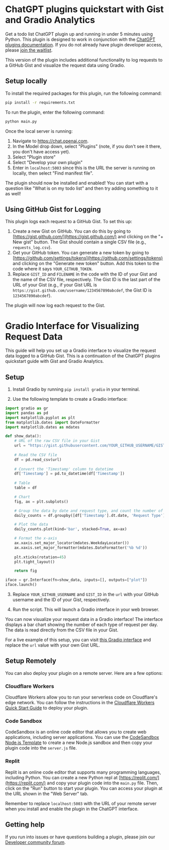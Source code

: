 # ChatGPT plugins quickstart with Gist and Gradio Analytics

Get a todo list ChatGPT plugin up and running in under 5 minutes using Python. This plugin is designed to work in conjunction with the [ChatGPT plugins documentation](https://platform.openai.com/docs/plugins). If you do not already have plugin developer access, please [join the waitlist](https://openai.com/waitlist/plugins).

This version of the plugin includes additional functionality to log requests to a GitHub Gist and visualize the request data using Gradio.

## Setup locally

To install the required packages for this plugin, run the following command:

```bash
pip install -r requirements.txt
```

To run the plugin, enter the following command:

```bash
python main.py
```

Once the local server is running:

1. Navigate to https://chat.openai.com. 
2. In the Model drop down, select "Plugins" (note, if you don't see it there, you don't have access yet).
3. Select "Plugin store"
4. Select "Develop your own plugin"
5. Enter in `localhost:5003` since this is the URL the server is running on locally, then select "Find manifest file".

The plugin should now be installed and enabled! You can start with a question like "What is on my todo list" and then try adding something to it as well!

## Using GitHub Gist for Logging

This plugin logs each request to a GitHub Gist. To set this up:

1. Create a new Gist on GitHub. You can do this by going to [https://gist.github.com/](https://gist.github.com/) and clicking on the "+ New gist" button. The Gist should contain a single CSV file (e.g., `requests_log.csv`).
2. Get your GitHub token. You can generate a new token by going to [https://github.com/settings/tokens](https://github.com/settings/tokens) and clicking on the "Generate new token" button. Add this token to the code where it says `YOUR_GITHUB_TOKEN`.
3. Replace `GIST_ID` and `FILENAME` in the code with the ID of your Gist and the name of the CSV file, respectively. The Gist ID is the last part of the URL of your Gist (e.g., if your Gist URL is `https://gist.github.com/username/1234567890abcdef`, the Gist ID is `1234567890abcdef`).

The plugin will now log each request to the Gist.
# Gradio Interface for Visualizing Request Data

This guide will help you set up a Gradio interface to visualize the request data logged to a GitHub Gist. This is a continuation of the ChatGPT plugins quickstart guide with Gist and Gradio Analytics.

## Setup

1. Install Gradio by running `pip install gradio` in your terminal.

2. Use the following template to create a Gradio interface:

```python
import gradio as gr
import pandas as pd
import matplotlib.pyplot as plt
from matplotlib.dates import DateFormatter
import matplotlib.dates as mdates

def show_data():
    # URL of the raw CSV file in your Gist
    url = "https://gist.githubusercontent.com/YOUR_GITHUB_USERNAME/GIST_ID/raw/requests_log.csv"
    
    # Read the CSV file
    df = pd.read_csv(url)
    
    # Convert the 'Timestamp' column to datetime
    df['Timestamp'] = pd.to_datetime(df['Timestamp'])
    
    # Table
    table = df

    # Chart
    fig, ax = plt.subplots()

    # Group the data by date and request type, and count the number of each type per day
    daily_counts = df.groupby([df['Timestamp'].dt.date, 'Request Type']).size().unstack()

    # Plot the data
    daily_counts.plot(kind='bar', stacked=True, ax=ax)

    # Format the x-axis
    ax.xaxis.set_major_locator(mdates.WeekdayLocator())
    ax.xaxis.set_major_formatter(mdates.DateFormatter('%b %d'))
    
    plt.xticks(rotation=45)
    plt.tight_layout()

    return fig

iface = gr.Interface(fn=show_data, inputs=[], outputs=["plot"])
iface.launch()
```

3. Replace `YOUR_GITHUB_USERNAME` and `GIST_ID` in the `url` with your GitHub username and the ID of your Gist, respectively.

4. Run the script. This will launch a Gradio interface in your web browser.

You can now visualize your request data in a Gradio interface! The interface displays a bar chart showing the number of each type of request per day. The data is read directly from the CSV file in your Gist.

For a live example of this setup, you can visit [this Gradio interface](https://huggingface.co/spaces/Illia56/Plugin-Analytics) and replace the `url` value with your own Gist URL.

## Setup Remotely

You can also deploy your plugin on a remote server. Here are a few options:

### Cloudflare Workers

Cloudflare Workers allow you to run your serverless code on Cloudflare's edge network. You can follow the instructions in the [Cloudflare Workers Quick Start Guide](https://developers.cloudflare.com/workers/quickstart/) to deploy your plugin.

### Code Sandbox

CodeSandbox is an online code editor that allows you to create web applications, including server applications. You can use the [CodeSandbox Node.js Template](https://codesandbox.io/s/node) to create a new Node.js sandbox and then copy your plugin code into the `server.js` file.

### Replit

Replit is an online code editor that supports many programming languages, including Python. You can create a new Python repl at [https://replit.com/](https://replit.com/) and copy your plugin code into the `main.py` file. Then, click on the "Run" button to start your plugin. You can access your plugin at the URL shown in the "Web Server" tab.

Remember to replace `localhost:5003` with the URL of your remote server when you install and enable the plugin in the ChatGPT interface.

## Getting help

If you run into issues or have questions building a plugin, please join our [Developer community forum](https://community.openai.com/c/chat-plugins/20).
